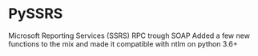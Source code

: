 # PySSRS
Microsoft Reporting Services (SSRS) RPC trough SOAP
Added a few new functions to the mix and made it compatible with ntlm on python 3.6+
